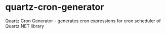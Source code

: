quartz-cron-generator
=====================

Quartz Cron Generator - generates cron expressions for cron scheduler of Quartz.NET library
